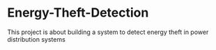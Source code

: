 # Energy-Theft-Detection
This project is about building a system to detect energy theft in power distribution systems 
